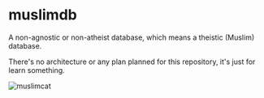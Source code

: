 # muslimdb
A non-agnostic or non-atheist database, which means a theistic (Muslim) database.

There's no architecture or any plan planned for this repository, it's just for learn something.

![muslimcat](https://github.com/user-attachments/assets/2457ceb2-7920-42d9-acd1-34cc65caca28)
